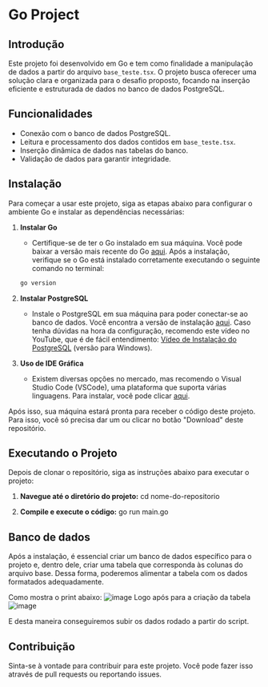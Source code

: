 # Go Project

## Introdução

Este projeto foi desenvolvido em Go e tem como finalidade a manipulação de dados a partir do arquivo `base_teste.tsx`. O projeto busca oferecer uma solução clara e organizada para o desafio proposto, focando na inserção eficiente e estruturada de dados no banco de dados PostgreSQL.

## Funcionalidades

- Conexão com o banco de dados PostgreSQL.
- Leitura e processamento dos dados contidos em `base_teste.tsx`.
- Inserção dinâmica de dados nas tabelas do banco.
- Validação de dados para garantir integridade.

## Instalação

Para começar a usar este projeto, siga as etapas abaixo para configurar o ambiente Go e instalar as dependências necessárias:

1. **Instalar Go**
   - Certifique-se de ter o Go instalado em sua máquina. Você pode baixar a versão mais recente do Go [aqui](https://golang.org/dl/). Após a instalação, verifique se o Go está instalado corretamente executando o seguinte comando no terminal:

   ```bash
   go version
   
2. **Instalar PostgreSQL**
   - Instale o PostgreSQL em sua máquina para poder conectar-se ao banco de dados. Você encontra a versão de instalação [aqui](https://www.postgresql.org/download/). Caso tenha dúvidas na hora da configuração, recomendo este vídeo no YouTube, que é de fácil entendimento: [Vídeo de Instalação do PostgreSQL](https://www.youtube.com/watch?v=UbX-2Xud1JA) (versão para Windows).

4. **Uso de IDE Gráfica**
   - Existem diversas opções no mercado, mas recomendo o Visual Studio Code (VSCode), uma plataforma que suporta várias linguagens. Para instalar, você pode clicar [aqui](https://code.visualstudio.com/download).


Após isso, sua máquina estará pronta para receber o código deste projeto. Para isso, você só precisa dar um <git clone> ou clicar no botão "Download" deste repositório.

## Executando o Projeto

Depois de clonar o repositório, siga as instruções abaixo para executar o projeto:

1. **Navegue até o diretório do projeto:**
cd nome-do-repositorio

2. **Compile e execute o código:**
go run main.go


## Banco de dados

Após a instalação, é essencial criar um banco de dados específico para o projeto e, dentro dele, criar uma tabela que corresponda às colunas do arquivo base. Dessa forma, poderemos alimentar a tabela com os dados formatados adequadamente.

Como mostra o print abaixo:
![image](https://github.com/user-attachments/assets/6459c007-9a41-41de-a273-20a1e2e2e47d)
Logo após para a criação da tabela
![image](https://github.com/user-attachments/assets/6058ff0f-6ab5-48ab-bf5e-7c04e1aa5bf4)

E desta maneira conseguiremos subir os dados rodado a partir do script.


## Contribuição
Sinta-se à vontade para contribuir para este projeto. Você pode fazer isso através de pull requests ou reportando issues.
